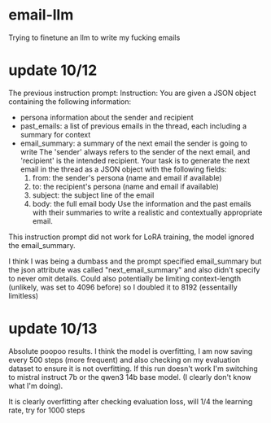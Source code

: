# email-llm
Trying to finetune an llm to write my fucking emails


# update 10/12

The previous instruction prompt:
Instruction: You are given a JSON object containing the following information: 
- persona information about the sender and recipient 
- past_emails: a list of previous emails in the thread, each including a summary for context 
- email_summary: a summary of the next email the sender is going to write 
The 'sender' always refers to the sender of the next email, and 'recipient' is the intended recipient. Your task is to generate the next email in the thread as a JSON object with the following fields: 
    1. from: the sender's persona (name and email if available) 
    2. to: the recipient's persona (name and email if available) 
    3. subject: the subject line of the email 
    4. body: the full email body 
Use the information and the past emails with their summaries to write a realistic and contextually appropriate email.

This instruction prompt did not work for LoRA training, the model ignored the email_summary.

I think I was being a dumbass and the prompt specified email_summary but the json attribute was called "next_email_summary" and also didn't specify to never omit details. Could also potentially be limiting context-length (unlikely, was set to 4096 before) so I doubled it to 8192 (essentailly limitless)

# update 10/13

Absolute poopoo results. I think the model is overfitting, I am now saving every 500 steps (more frequent) and also checking on my evaluation dataset to ensure it is not overfitting. If this run doesn't work I'm switching to mistral instruct 7b or the qwen3 14b base model. (I clearly don't know what I'm doing).

It is clearly overfitting after checking evaluation loss, will 1/4 the learning rate, try for 1000 steps
